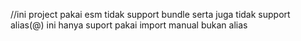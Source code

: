 //ini project pakai esm tidak support bundle serta juga tidak support alias(@)
ini hanya suport pakai import manual bukan alias